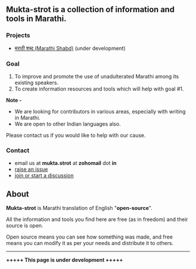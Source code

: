 ## Mukta-strot is a collection of information and tools in Marathi.

### Projects

- [मराठी शब्द (Marathi Shabd)](https://mukta-strot.github.io/marathi-shabd/) (under development)

### Goal

1. To improve and promote the use of unadulterated Marathi among its existing speakers.
2. To create information resources and tools which will help with goal \#1.


**Note -**
- We are looking for contributors in various areas, especially with writing in Marathi.
- We are open to other Indian languages also.

Please contact us if you would like to help with our cause.

### Contact

- email us at **mukta.strot** at **zohomail** dot **in**
- [raise an issue](https://github.com/mukta-strot/mukta-strot.github.io/issues)
- [join or start a discussion](https://github.com/mukta-strot/mukta-strot.github.io/discussions)


## About

**Mukta-strot** is Marathi translation of English "**open-source**". 

All the information and tools you find here are free (as in freedom) and their source is open.

Open source means you can see how something was made, and free means you can modify it as per your needs and distribute it to others.

---

**+++++ This page is under development +++++**
